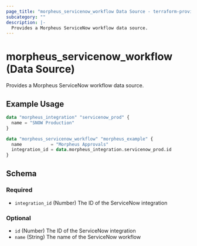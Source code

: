 ```yaml
---
page_title: "morpheus_servicenow_workflow Data Source - terraform-provider-morpheus"
subcategory: ""
description: |-
  Provides a Morpheus ServiceNow workflow data source.
---
```


# morpheus_servicenow_workflow (Data Source)

Provides a Morpheus ServiceNow workflow data source.

## Example Usage

```terraform
data "morpheus_integration" "servicenow_prod" {
  name = "SNOW Production"
}

data "morpheus_servicenow_workflow" "morpheus_example" {
  name           = "Morpheus Approvals"
  integration_id = data.morpheus_integration.servicenow_prod.id
}
```

<!-- schema generated by tfplugindocs -->
## Schema

### Required

- `integration_id` (Number) The ID of the ServiceNow integration

### Optional

- `id` (Number) The ID of the ServiceNow integration
- `name` (String) The name of the ServiceNow workflow